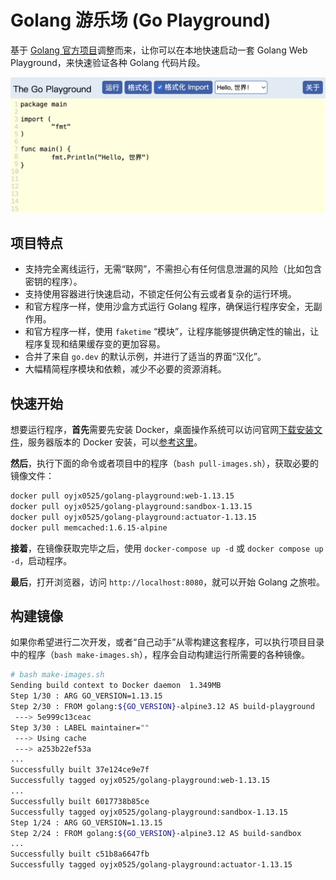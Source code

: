 # Golang 游乐场 (Go Playground)

基于 [Golang 官方项目](https://github.com/golang/playground)调整而来，让你可以在本地快速启动一套 Golang Web Playground，来快速验证各种 Golang 代码片段。

![](./screenshot.png)

## 项目特点

- 支持完全离线运行，无需“联网”，不需担心有任何信息泄漏的风险（比如包含密钥的程序）。
- 支持使用容器进行快速启动，不锁定任何公有云或者复杂的运行环境。
- 和官方程序一样，使用沙盒方式运行 Golang 程序，确保运行程序安全，无副作用。
- 和官方程序一样，使用 `faketime` “模块”，让程序能够提供确定性的输出，让程序复现和结果缓存变的更加容易。
- 合并了来自 `go.dev` 的默认示例，并进行了适当的界面“汉化”。
- 大幅精简程序模块和依赖，减少不必要的资源消耗。

## 快速开始

想要运行程序，**首先**需要先安装 Docker，桌面操作系统可以访问官网[下载安装文件](https://www.docker.com/get-started/)，服务器版本的 Docker 安装，可以[参考这里](https://soulteary.com/2022/06/21/building-a-cost-effective-linux-learning-environment-on-a-laptop-the-basics.html#%E6%9B%B4%E7%AE%80%E5%8D%95%E7%9A%84-docker-%E5%AE%89%E8%A3%85)。

**然后**，执行下面的命令或者项目中的程序（`bash pull-images.sh`），获取必要的镜像文件：

```bash
docker pull oyjx0525/golang-playground:web-1.13.15
docker pull oyjx0525/golang-playground:sandbox-1.13.15
docker pull oyjx0525/golang-playground:actuator-1.13.15
docker pull memcached:1.6.15-alpine
```

**接着**，在镜像获取完毕之后，使用 `docker-compose up -d` 或 `docker compose up -d`，启动程序。

**最后**，打开浏览器，访问 `http://localhost:8080`，就可以开始 Golang 之旅啦。

## 构建镜像

如果你希望进行二次开发，或者“自己动手”从零构建这套程序，可以执行项目目录中的程序（`bash make-images.sh`），程序会自动构建运行所需要的各种镜像。

```bash
# bash make-images.sh
Sending build context to Docker daemon  1.349MB
Step 1/30 : ARG GO_VERSION=1.13.15
Step 2/30 : FROM golang:${GO_VERSION}-alpine3.12 AS build-playground
 ---> 5e999c13ceac
Step 3/30 : LABEL maintainer=""
 ---> Using cache
 ---> a253b22ef53a
...
Successfully built 37e124ce9e7f
Successfully tagged oyjx0525/golang-playground:web-1.13.15
...
Successfully built 6017738b85ce
Successfully tagged oyjx0525/golang-playground:sandbox-1.13.15
Step 1/24 : ARG GO_VERSION=1.13.15
Step 2/24 : FROM golang:${GO_VERSION}-alpine3.12 AS build-sandbox
...
Successfully built c51b8a6647fb
Successfully tagged oyjx0525/golang-playground:actuator-1.13.15
```

